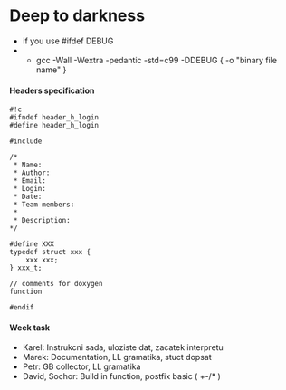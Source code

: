 # Deep to darkness
 * if you use #ifdef DEBUG
 * * gcc -Wall -Wextra -pedantic -std=c99 -DDEBUG { -o "binary file name" }

#### Headers specification
```
#!c
#ifndef header_h_login
#define header_h_login

#include

/* 
 * Name:
 * Author:
 * Email:
 * Login:
 * Date:
 * Team members:
 * 
 * Description:
*/

#define XXX
typedef struct xxx {
    xxx xxx;
} xxx_t;

// comments for doxygen
function

#endif
```

#### Week task

 * Karel: Instrukcni sada, uloziste dat, zacatek interpretu
 * Marek: Documentation, LL gramatika, stuct dopsat
 * Petr: GB collector, LL gramatika
 * David, Sochor: Build in function, postfix basic ( +-/* )